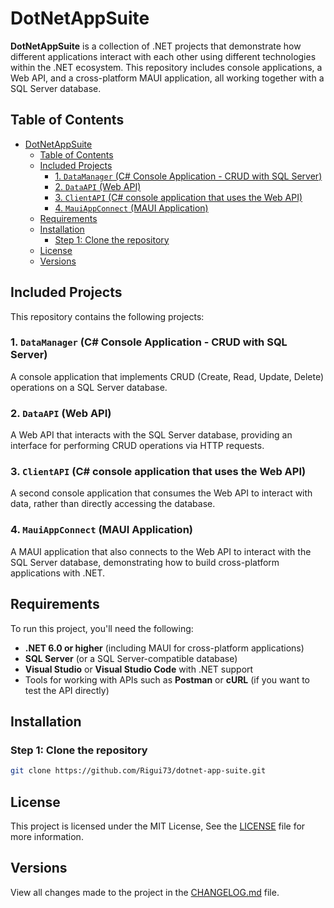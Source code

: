 # DotNetAppSuite

**DotNetAppSuite** is a collection of .NET projects that demonstrate how different applications interact with each other using different technologies within the .NET ecosystem. This repository includes console applications, a Web API, and a cross-platform MAUI application, all working together with a SQL Server database.

## Table of Contents

- [DotNetAppSuite](#dotnetappsuite)
  - [Table of Contents](#table-of-contents)
  - [Included Projects](#included-projects)
    - [1. `DataManager` (C# Console Application - CRUD with SQL Server)](#1-datamanager-c-console-application---crud-with-sql-server)
    - [2. `DataAPI` (Web API)](#2-dataapi-web-api)
    - [3. `ClientAPI` (C# console application that uses the Web API)](#3-clientapi-c-console-application-that-uses-the-web-api)
    - [4. `MauiAppConnect` (MAUI Application)](#4-mauiappconnect-maui-application)
  - [Requirements](#requirements)
  - [Installation](#installation)
    - [Step 1: Clone the repository](#step-1-clone-the-repository)
  - [License](#license)
  - [Versions](#versions)

## Included Projects

This repository contains the following projects:

### 1. `DataManager` (C# Console Application - CRUD with SQL Server)

A console application that implements CRUD (Create, Read, Update, Delete) operations on a SQL Server database.

### 2. `DataAPI` (Web API)

A Web API that interacts with the SQL Server database, providing an interface for performing CRUD operations via HTTP requests.

### 3. `ClientAPI` (C# console application that uses the Web API)

A second console application that consumes the Web API to interact with data, rather than directly accessing the database.

### 4. `MauiAppConnect` (MAUI Application)

A MAUI application that also connects to the Web API to interact with the SQL Server database, demonstrating how to build cross-platform applications with .NET.

## Requirements

To run this project, you'll need the following:

- **.NET 6.0 or higher** (including MAUI for cross-platform applications)
- **SQL Server** (or a SQL Server-compatible database)
- **Visual Studio** or **Visual Studio Code** with .NET support
- Tools for working with APIs such as **Postman** or **cURL** (if you want to test the API directly)

## Installation

### Step 1: Clone the repository

```bash
git clone https://github.com/Rigui73/dotnet-app-suite.git
```

## License

This project is licensed under the MIT License, See the [LICENSE](./LICENSE) file for more information.

## Versions

View all changes made to the project in the [CHANGELOG.md](/CHANGELOG.md) file.
